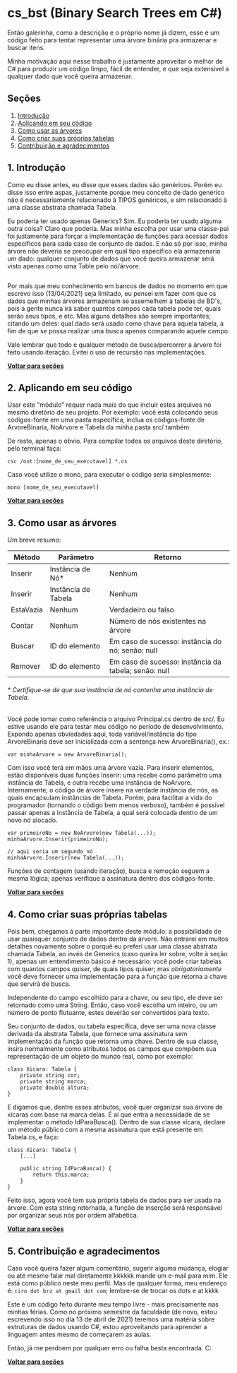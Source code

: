 # cs_bst (Binary Search Trees em C#)
Então galerinha, como a descrição e o próprio nome já dizem, esse é um código feito para tentar representar uma árvore binária pra armazenar e buscar itens.

Minha motivação aqui nesse trabalho é justamente aproveitar o melhor de C# para produzir um código limpo, fácil de entender, e que seja extensível a qualquer dado que você queira armazenar.

## Seções

1. [Introdução](https://github.com/ciroDourado/cs_bst#1-introdução)
2. [Aplicando em seu código](https://github.com/ciroDourado/cs_bst#2-aplicando-em-seu-código)
3. [Como usar as árvores](https://github.com/ciroDourado/cs_bst#3-como-usar-as-árvores)
4. [Como criar suas próprias tabelas](https://github.com/ciroDourado/cs_bst#4-como-criar-suas-próprias-tabelas)
5. [Contribuição e agradecimentos](https://github.com/ciroDourado/cs_bst#5-contribuição-e-agradecimentos)

## 1. Introdução

Como eu disse antes, eu disse que esses dados são genéricos. Porém eu disse isso entre aspas, justamente porque meu conceito de dado genérico não é necessariamente relacionado à TIPOS genéricos, e sim relacionado à uma classe abstrata chamada Tabela. 

Eu poderia ter usado apenas Generics? Sim. Eu poderia ter usado alguma outra coisa? Claro que poderia. Mas minha escolha por usar uma classe-pai foi justamente para forçar a implementação de funções para acessar dados específicos para cada caso de conjunto de dados. E não só por isso, minha árvore não deveria se preocupar em qual tipo específico ela armazenaria um dado: qualquer conjunto de dados que você queira armazenar será visto apenas como uma Table pelo nó/árvore.

![]()

Por mais que meu conhecimento em bancos de dados no momento em que escrevo isso (13/04/2021) seja limitado, eu pensei em fazer com que os dados que minhas árvores armazenam se assemelhem à tabelas de BD's, pois a gente nunca irá saber quantos campos cada tabela pode ter, quais serão seus tipos, e etc. Mas alguns detalhes são sempre importantes; citando um deles: qual dado será usado como chave para aquela tabela, a fim de que se possa realizar uma busca apenas comparando aquele campo.

Vale lembrar que todo e qualquer método de busca/percorrer a árvore foi feito usando iteração. Evitei o uso de recursão nas implementações.

**[Voltar para seções](https://github.com/ciroDourado/cs_bst#seções)** 

## 2. Aplicando em seu código

Usar este "módulo" requer nada mais do que incluir estes arquivos no mesmo diretório de seu projeto.
Por exemplo: você está colocando seus códigos-fonte em uma pasta específica, inclua os códigos-fonte de ArvoreBinaria, NoArvore e Tabela da minha pasta src/ também.

De resto, apenas o óbvio. Para compilar todos os arquivos deste diretório, pelo terminal faça:

```
csc /out:[nome_de_seu_executavel] *.cs
```

Caso você utilize o mono, para executar o código seria simplesmente:

```
mono [nome_de_seu_executavel]
```

**[Voltar para seções](https://github.com/ciroDourado/cs_bst#seções)** 

## 3. Como usar as árvores

Um breve resumo:

| Método    | Parâmetro           | Retorno                                              |
|-----------|---------------------|------------------------------------------------------| 
| Inserir   | Instância de Nó*    | Nenhum                                               |
| Inserir   | Instância de Tabela | Nenhum                                               |
| EstaVazia | Nenhum              | Verdadeiro ou falso                                  |
| Contar    | Nenhum              | Número de nós existentes na árvore                   |
| Buscar    | ID do elemento      | Em caso de sucesso: instância do nó; senão: null     |
| Remover   | ID do elemento      | Em caso de sucesso: instância da tabela; senão: null |

###### * Certifique-se de que sua instância de nó contenha uma instância de Tabela.

Você pode tomar como referência o arquivo Principal.cs dentro de src/. Eu estive usando ele para testar meu código no período de desenvolvimento.
Expondo apenas obviedades aqui, toda variável/instância do tipo ArvoreBinaria deve ser inicializada com a sentença new ArvoreBinaria(), ex.:

```
var minhaArvore = new ArvoreBinaria();
```

Com isso você terá em mãos uma árvore vazia. Para inserir elementos, estão disponíveis duas funções Inserir: uma recebe como parâmetro uma instância de Tabela, e outra recebe uma instância de NoArvore. Internamente, o código de árvore insere na verdade instância de nós, as quais encapsulam instâncias de Tabela. Porém, para facilitar a vida do programador (tornando o código bem menos verboso), também é possível passar apenas a instância de Tabela, a qual será colocada dentro de um novo nó alocado.

```
var primeiroNo = new NoArvore(new Tabela(...));
minhaArvore.Inserir(primeiroNo);

// aqui seria um segundo nó
minhaArvore.Inserir(new Tabela(...));
```
Funções de contagem (usando iteração), busca e remoção seguem a mesma lógica; apenas verifique a assinatura dentro dos códigos-fonte.

**[Voltar para seções](https://github.com/ciroDourado/cs_bst#seções)** 

## 4. Como criar suas próprias tabelas

Pois bem, chegamos à parte importante deste módulo: a possibilidade de usar quaisquer conjunto de dados dentro da árvore. Não entrarei em muitos detalhes novamente sobre o porquê eu preferi usar uma classe abstrata chamada Tabela, ao invés de Generics (caso queira ler sobre, volte à seção 1), apenas um entendimento básico é necessário: você pode criar tabelas com quantos campos quiser, de quais tipos quiser; mas *obrigatoriamente* você deve fornecer uma implementação para a função que retorna a chave que servirá de busca.

Independente do campo escolhido para a chave, ou seu tipo, ele deve ser retornado como uma String. Então, caso você escolha um inteiro, ou um número de ponto flutuante, estes deverão ser convertidos para texto.

Seu conjunto de dados, ou tabela específica, deve ser uma nova classe derivada da abstrata Tabela, que fornece uma assinatura sem implementação da função que retorna uma chave. Dentro de sua classe, insira normalmente como atributos todos os campos que compõem sua representação de um objeto do mundo real, como por exemplo:

```
class Xicara: Tabela {
    private string cor;
    private string marca;
    private double altura;
}
```

E digamos que, dentre esses atributos, você quer organizar sua árvore de xícaras com base na marca delas. É aí que entra a necessidade de se implementar o método IdParaBusca(). Dentro de sua classe xícara, declare um método público com a mesma assinatura que está presente em Tabela.cs, e faça:

```
class Xicara: Tabela {
    [...]
    
    public string IdParaBusca() {
        return this.marca;
    }
}
```
Feito isso, agora você tem sua própria tabela de dados para ser usada na árvore. Com esta string retornada, a função de inserção será responsável por organizar seus nós por ordem alfabética.

**[Voltar para seções](https://github.com/ciroDourado/cs_bst#seções)** 

## 5. Contribuição e agradecimentos

Caso você queira fazer algum comentário, sugerir alguma mudança, elogiar ou até mesmo falar mal diretamente kkkkkk mande um e-mail para mim. Ele está como público neste meu perfil. Mas de qualquer forma, meu endereço é: `ciro dot brz at gmail dot com`; lembre-se de trocar os dots e at kkkk

Este é um código feito durante meu tempo livre - mais precisamente nas minhas férias. Como no próximo semestre da faculdade (de novo, estou escrevendo isso no dia 13 de abril de 2021) teremos uma matéria sobre estruturas de dados usando C#, estou aproveitando para aprender a linguagem antes mesmo de começarem as aulas. 

Então, já me perdoem por qualquer erro ou falha besta encontrada. C:

**[Voltar para seções](https://github.com/ciroDourado/cs_bst#seções)** 
